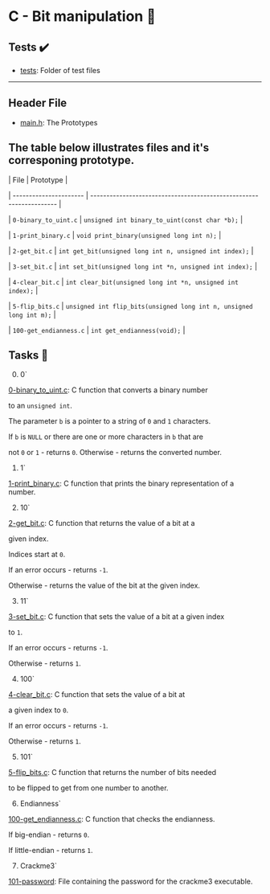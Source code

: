 # C - Bit manipulation :file_folder:





## Tests :heavy_check_mark:



* [tests](./tests): Folder of test files



----



## Header File



* [main.h](./main.h): The Prototypes



## The table below illustrates files and it's corresponing prototype.



| File                   | Prototype                                                           |

| ---------------------- | ------------------------------------------------------------------- |

| `0-binary_to_uint.c`   | `unsigned int binary_to_uint(const char *b);`                       |

| `1-print_binary.c`     | `void print_binary(unsigned long int n);`                           |

| `2-get_bit.c`          | `int get_bit(unsigned long int n, unsigned int index);`             |

| `3-set_bit.c`          | `int set_bit(unsigned long int *n, unsigned int index);`            |

| `4-clear_bit.c`        | `int clear_bit(unsigned long int *n, unsigned int index);`          |

| `5-flip_bits.c`        | `unsigned int flip_bits(unsigned long int n, unsigned long int m);` |

| `100-get_endianness.c` | `int get_endianness(void);`                                         |



## Tasks :page_with_curl:



0. 0`

[0-binary_to_uint.c](./0-binary_to_uint.c): C function that converts a binary number

  to an `unsigned int`.

The parameter `b` is a pointer to a string of `0` and `1` characters.

If `b` is `NULL` or there are one or more characters in `b` that are

  not `0` or `1` - returns `0`.
 Otherwise - returns the converted number.



1. 1`

 [1-print_binary.c](./1-print_binary.c): C function that prints the binary representation
  of a number.



2. 10`

[2-get_bit.c](./2-get_bit.c): C function that returns the value of a bit at a

  given index.

Indices start at `0`.

If an error occurs - returns `-1`.

Otherwise - returns the value of the bit at the given index.



3. 11`

[3-set_bit.c](./3-set_bit.c): C function that sets the value of a bit at a given index

  to `1`.

If an error occurs - returns `-1`.

Otherwise - returns `1`.


4. 100`

[4-clear_bit.c](./4-clear_bit.c): C function that sets the value of a bit at

  a given index to `0`.

If an error occurs - returns `-1`.

Otherwise - returns `1`.



5. 101`

[5-flip_bits.c](./5-flip_bits.c): C function that returns the number of bits needed

  to be flipped to get from one number to another.



6. Endianness`

[100-get_endianness.c](./100-get_endianness.c): C function that checks the endianness.

If big-endian - returns `0`.

If little-endian - returns `1`.



7. Crackme3`

[101-password](./101-password): File containing the password for the crackme3 executable.


